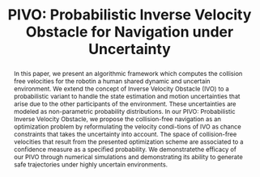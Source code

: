 ---
layout: project-page-new
title: "PIVO: Probabilistic Inverse Velocity Obstacle for Navigation under Uncertainty"
authors:
  - name: P. S. Naga Jyotish*
    sup: 1
  - name: Yash Goel*
    sup: 1
  - name: A. V. S. Sai Bhargav Kumar
    sup: 1
  - name: K. Madhava Krishna
    sup: 1
affiliations:
  - name: IIIT Hyderabad, India
    link: https://robotics.iiit.ac.in
    sup: 1
permalink: publications/2019/Jyotish_PIVO-Probabilistic-Inverse-Velocity
abstract: "In this paper, we present an algorithmic framework which computes the collision free velocities for the robotin a human shared dynamic and uncertain environment. We extend the concept of Inverse Velocity Obstacle (IVO) to a probabilistic variant to handle the state estimation and motion uncertainties that arise due to the other participants of the environment. These uncertainties are modeled as non-parametric probability distributions. In our PIVO: Probabilistic Inverse Velocity Obstacle, we propose the collision-free navigation as an optimization problem by reformulating the velocity condi-tions of IVO as chance constraints that takes the uncertainty into account. The space of collision-free velocities that result from the presented optimization scheme are associated to a confidence measure as a specified probability. We demonstratethe efficacy of our PIVO through numerical simulations and demonstrating its ability to generate safe trajectories under highly uncertain environments."
paper: https://iiitaphyd-my.sharepoint.com/:b:/g/personal/robotics_iiit_ac_in/Ec7_DymuePVHmJs5EpXLb-sBbU5RZbioEjp0ueBaGJfYrQ?download=1
# iframe: https://www.youtube.com/embed/jhjskX4FQwA

---